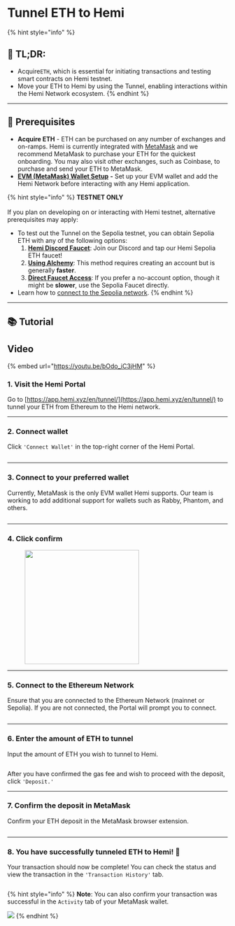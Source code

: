 # Tunnel ETH to Hemi

{% hint style="info" %}
## 📜 **TL;DR:**

* Acquire`ETH`, which is essential for initiating transactions and testing smart contracts on Hemi testnet.
* Move your ETH to Hemi by using the Tunnel, enabling interactions within the Hemi Network ecosystem.
{% endhint %}

***

## 🏁 Prerequisites

* **Acquire ETH** - ETH can be purchased on any number of exchanges and on-ramps. Hemi is currently integrated with [MetaMask](https://metamask.io) and we recommend MetaMask to purchase your ETH for the quickest onboarding. You may also visit other exchanges, such as Coinbase, to purchase and send your ETH to MetaMask.
* [**EVM (MetaMask) Wallet Setup**](../../tutorials/metamask-wallet-setup.md) **-** Set up your EVM wallet and add the Hemi Network before interacting with any Hemi application.

{% hint style="info" %}
**TESTNET ONLY**\
\
If you plan on developing on or interacting with Hemi testnet, alternative prerequisites may apply:

* To test out the Tunnel on the Sepolia testnet, you can obtain Sepolia ETH with any of the following options:
  1. [**Hemi Discord Faucet**](https://discord.gg/hemixyz): Join our Discord and tap our Hemi Sepolia ETH faucet!
  2. [**Using Alchemy**](https://sepoliafaucet.com/): This method requires creating an account but is generally **faster**.
  3. [**Direct Faucet Access**](https://sepolia-faucet.pk910.de): If you prefer a no-account option, though it might be **slower**, use the Sepolia Faucet directly.
* Learn how to [connect to the Sepolia network](../../../main/start-here/developers.md).
{% endhint %}

***

## 📚 Tutorial

## Video

{% embed url="https://youtu.be/bOdo_iC3jHM" %}

### 1. Visit the Hemi Portal&#x20;

Go to [https://app.hemi.xyz/en/tunnel/](https://app.hemi.xyz/en/tunnel/) to tunnel your ETH from Ethereum to the Hemi network.

***

### 2. Connect wallet

Click `'Connect Wallet'` in the top-right corner of the Hemi Portal.

<figure><img src="../../../.gitbook/assets/image (71).png" alt=""><figcaption></figcaption></figure>

***

### 3. Connect to your preferred wallet

Currently, MetaMask is the only EVM wallet Hemi supports. Our team is working to add additional  support for wallets such as Rabby, Phantom, and others.

<figure><img src="../../../.gitbook/assets/image (73).png" alt=""><figcaption></figcaption></figure>

***

### 4. Click confirm



<figure><img src="../../../.gitbook/assets/4b.png" alt="" width="261"><figcaption></figcaption></figure>

***

### 5. Connect to the Ethereum Network

Ensure that you are connected to the Ethereum Network (mainnet or Sepolia). If you are not connected, the Portal will prompt you to connect.

<figure><img src="../../../.gitbook/assets/image (76).png" alt=""><figcaption></figcaption></figure>

***

### 6. Enter the amount of ETH to tunnel

Input the amount of ETH you wish to tunnel to Hemi.

<figure><img src="../../../.gitbook/assets/image (77).png" alt=""><figcaption></figcaption></figure>

After you have confirmed the gas fee and wish to proceed with the deposit, click `'Deposit.'`

***

### 7. Confirm the deposit in MetaMask

Confirm your ETH deposit in the MetaMask browser extension.

<figure><img src="../../../.gitbook/assets/image (78).png" alt=""><figcaption></figcaption></figure>

***

### 8. You have successfully tunneled ETH to Hemi! 🎉

Your transaction should now be complete! You can check the status and view the transaction in the `'Transaction History'` tab.

<figure><img src="../../../.gitbook/assets/image (79).png" alt=""><figcaption></figcaption></figure>

{% hint style="info" %}
**Note**: You can also confirm your transaction was successful in the `Activity` tab of your MetaMask wallet.

![](<../../../.gitbook/assets/image (80).png>)
{% endhint %}

